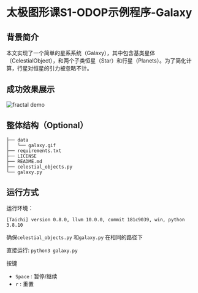 # 太极图形课S1-ODOP示例程序-Galaxy
## 背景简介
本文实现了一个简单的星系系统（Galaxy），其中包含基类星体（CelestialObject），和两个子类恒星（Star）和行星（Planets）。为了简化计算，行星对恒星的引力被忽略不计。

## 成功效果展示
![fractal demo](./data/galaxy.gif)
## 整体结构（Optional）
```
├── data
│   └── galaxy.gif
├── requirements.txt
├── LICENSE
├── README.md
├── celestial_objects.py
└── galaxy.py
```

## 运行方式
运行环境：

```
[Taichi] version 0.8.0, llvm 10.0.0, commit 181c9039, win, python 3.8.10
```

确保`celestial_objects.py` 和`galaxy.py` 在相同的路径下

直接运行:  `python3 galaxy.py`

按键

- `Space` : 暂停/继续
- `r` : 重置

